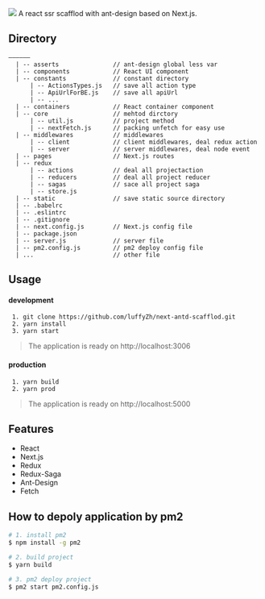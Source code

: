 ![](https://user-gold-cdn.xitu.io/2019/1/26/16889da2c2c4c0ac?imageView2/1/w/1304/h/734/q/85/interlace/1)
A react ssr scafflod with ant-design based on Next.js.

## Directory

```
——————
  | -- asserts               // ant-design global less var
  | -- components            // React UI component
  | -- constants             // constant directory
      | -- ActionsTypes.js   // save all action type
      | -- ApiUrlForBE.js    // save all apiUrl
      | -- ...
  | -- containers            // React container component
  | -- core                  // mehtod dirctory
      | -- util.js           // project method
      | -- nextFetch.js      // packing unfetch for easy use
  | -- middlewares           // middlewares
      | -- client            // client middlewares, deal redux action
      | -- server            // server middlewares, deal node event
  | -- pages                 // Next.js routes
  | -- redux
      | -- actions           // deal all projectaction
      | -- reducers          // deal all project reducer
      | -- sagas             // sace all project saga
      | -- store.js
  | -- static                // save static source directory
  | -- .babelrc
  | -- .eslintrc
  | -- .gitignore
  | -- next.config.js        // Next.js config file
  | -- package.json
  | -- server.js             // server file
  | -- pm2.config.js         // pm2 deploy config file
  | ...                      // other file
```

## Usage

#### development

```
 1. git clone https://github.com/luffyZh/next-antd-scafflod.git
 2. yarn install
 3. yarn start
```

> The application is ready on http://localhost:3006

#### production

```
 1. yarn build
 2. yarn prod
```

> The application is ready on http://localhost:5000

## Features

- React
- Next.js
- Redux
- Redux-Saga
- Ant-Design
- Fetch

## How to depoly application by pm2

```bash
# 1. install pm2
$ npm install -g pm2

# 2. build project
$ yarn build

# 3. pm2 deploy project
$ pm2 start pm2.config.js
```
